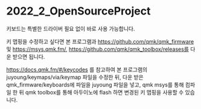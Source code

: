 # 2022_2_OpenSourceProject

키보드는 특별한 드라이버 필요 없이 바로 사용 가능합니다.

키 맵핑을 수정하고 싶다면 본 프로그램과 
https://github.com/qmk/qmk_firmware 및
https://msys.qmk.fm/,
https://github.com/qmk/qmk_toolbox/releases를 다운 받으면 됩니다.

https://docs.qmk.fm/#/keycodes 를 참고하여
본 프로그램의 juyoung/keymaps/via/keymap 파일을 수정한 뒤, 
다운 받은 qmk_firmware/keyboards에 파일을 juyoung 파일을 넣고,
qmk msys를 통해 컴파일 한 뒤 qmk toolbox를 통해 아두이노에 flash 하면 변경된 키 맵핑을 사용할 수 있습니다.
